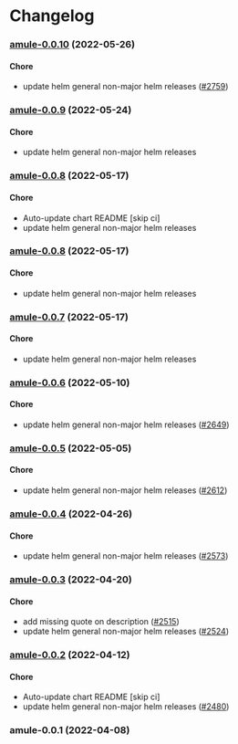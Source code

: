 # Changelog<br>


<a name="amule-0.0.10"></a>
### [amule-0.0.10](https://github.com/truecharts/apps/compare/amule-0.0.9...amule-0.0.10) (2022-05-26)

#### Chore

* update helm general non-major helm releases ([#2759](https://github.com/truecharts/apps/issues/2759))



<a name="amule-0.0.9"></a>
### [amule-0.0.9](https://github.com/truecharts/apps/compare/amule-0.0.8...amule-0.0.9) (2022-05-24)

#### Chore

* update helm general non-major helm releases



<a name="amule-0.0.8"></a>
### [amule-0.0.8](https://github.com/truecharts/apps/compare/amule-0.0.7...amule-0.0.8) (2022-05-17)

#### Chore

* Auto-update chart README [skip ci]
* update helm general non-major helm releases



<a name="amule-0.0.8"></a>
### [amule-0.0.8](https://github.com/truecharts/apps/compare/amule-0.0.7...amule-0.0.8) (2022-05-17)

#### Chore

* update helm general non-major helm releases



<a name="amule-0.0.7"></a>
### [amule-0.0.7](https://github.com/truecharts/apps/compare/amule-0.0.6...amule-0.0.7) (2022-05-17)

#### Chore

* update helm general non-major helm releases



<a name="amule-0.0.6"></a>
### [amule-0.0.6](https://github.com/truecharts/apps/compare/amule-0.0.5...amule-0.0.6) (2022-05-10)

#### Chore

* update helm general non-major helm releases ([#2649](https://github.com/truecharts/apps/issues/2649))



<a name="amule-0.0.5"></a>
### [amule-0.0.5](https://github.com/truecharts/apps/compare/amule-0.0.4...amule-0.0.5) (2022-05-05)

#### Chore

* update helm general non-major helm releases ([#2612](https://github.com/truecharts/apps/issues/2612))



<a name="amule-0.0.4"></a>
### [amule-0.0.4](https://github.com/truecharts/apps/compare/amule-0.0.3...amule-0.0.4) (2022-04-26)

#### Chore

* update helm general non-major helm releases ([#2573](https://github.com/truecharts/apps/issues/2573))



<a name="amule-0.0.3"></a>
### [amule-0.0.3](https://github.com/truecharts/apps/compare/amule-0.0.2...amule-0.0.3) (2022-04-20)

#### Chore

* add missing quote on description ([#2515](https://github.com/truecharts/apps/issues/2515))
* update helm general non-major helm releases ([#2524](https://github.com/truecharts/apps/issues/2524))



<a name="amule-0.0.2"></a>
### [amule-0.0.2](https://github.com/truecharts/apps/compare/amule-0.0.1...amule-0.0.2) (2022-04-12)

#### Chore

* Auto-update chart README [skip ci]
* update helm general non-major helm releases ([#2480](https://github.com/truecharts/apps/issues/2480))



<a name="amule-0.0.1"></a>
### amule-0.0.1 (2022-04-08)

